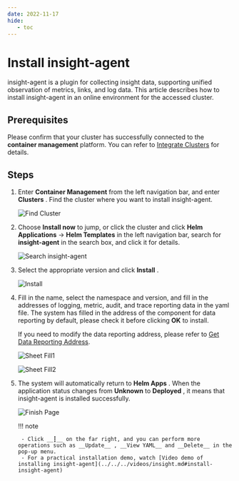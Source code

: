 ```yaml
---
date: 2022-11-17
hide:
   - toc
---
```


# Install insight-agent

insight-agent is a plugin for collecting insight data, supporting unified observation of metrics, links, and log data. This article describes how to install insight-agent in an online environment for the accessed cluster.

## Prerequisites

Please confirm that your cluster has successfully connected to the __container management__ platform. You can refer to [Integrate Clusters](../../../kpanda/clusters/integrate-cluster.md) for details.

## Steps

1. Enter __Container Management__ from the left navigation bar, and enter __Clusters__ . Find the cluster where you want to install insight-agent.

    ![Find Cluster](https://docs.daocloud.io/daocloud-docs-images/docs/en/docs/insight/quickstart/images/insight-agent01.png)

1. Choose __Install now__ to jump, or click the cluster and click __Helm Applications__ -> __Helm Templates__ in the left navigation bar, search for __insight-agent__ in the search box, and click it for details.

    ![Search insight-agent](https://docs.daocloud.io/daocloud-docs-images/docs/en/docs/insight/quickstart/images/insight-agent02.png)

1. Select the appropriate version and click __Install__ .

    ![Install](https://docs.daocloud.io/daocloud-docs-images/docs/en/docs/insight/quickstart/images/insight-agent03.png)

1. Fill in the name, select the namespace and version, and fill in the addresses of logging, metric, audit, and trace reporting data in the yaml file. The system has filled in the address of the component for data reporting by default, please check it before clicking __OK__ to install.

    If you need to modify the data reporting address, please refer to [Get Data Reporting Address](./gethosturl.md).

    ![Sheet Fill1](https://docs.daocloud.io/daocloud-docs-images/docs/en/docs/insight/quickstart/images/insight-agent04-1.png)

    ![Sheet Fill2](https://docs.daocloud.io/daocloud-docs-images/docs/en/docs/insight/quickstart/images/insight-agent04-2.png)

1. The system will automatically return to __Helm Apps__ . When the application status changes from __Unknown__ to __Deployed__ , it means that insight-agent is installed successfully.

    ![Finish Page](https://docs.daocloud.io/daocloud-docs-images/docs/en/docs/insight/quickstart/images/insight-agent05.png)

    !!! note

        - Click __┇__ on the far right, and you can perform more operations such as __Update__ , __View YAML__ and __Delete__ in the pop-up menu.
        - For a practical installation demo, watch [Video demo of installing insight-agent](../../../videos/insight.md#install-insight-agent)
